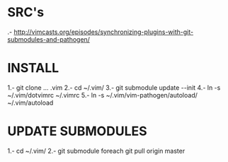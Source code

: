 
SRC's
=====
.- http://vimcasts.org/episodes/synchronizing-plugins-with-git-submodules-and-pathogen/


INSTALL
=======

1.- git clone ... .vim
2.- cd ~/.vim/
3.- git submodule update --init
4.- ln -s ~/.vim/dotvimrc ~/.vimrc
5.- ln -s ~/.vim/vim-pathogen/autoload/ ~/.vim/autoload


UPDATE SUBMODULES
=================

1.- cd ~/.vim/
2.- git submodule foreach git pull origin master
